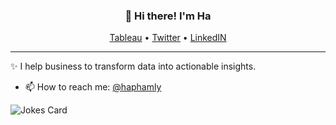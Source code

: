 <h3 align="center">👋 Hi there! I'm Ha</h3>
<p align="center">
  <a href="https://public.tableau.com/app/profile/ha.pl">Tableau</a> •
  <a href="https://twitter.com/HaPhamLy">Twitter</a> •
  <a href="https://www.linkedin.com/in/halnpham/">LinkedIN</a>
</p>

---
✨ I help business to transform data into actionable insights. 

- 📫 How to reach me: [@haphamly](https://twitter.com/HaPhamLy)


![Jokes Card](https://readme-jokes.vercel.app/api)

<!--


Here are some ideas to get you started:

- 🔭 I’m currently working on ...
- 🌱 I’m currently learning ...
- 👯 I’m looking to collaborate on ...
- 🤔 I’m looking for help with ...
- 💬 Ask me about ...
- 📫 How to reach me: ...
- 😄 Pronouns: ...
- ⚡ Fun fact: ...
-->



